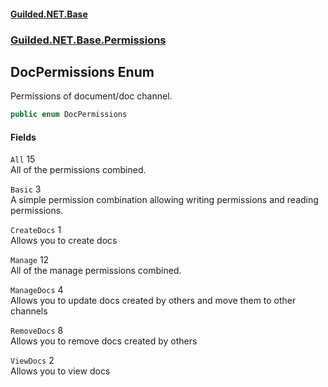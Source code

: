 #### [Guilded.NET.Base](Guilded_NET_Base.md 'Guilded.NET.Base')
### [Guilded.NET.Base.Permissions](Guilded_NET_Base.md#Guilded_NET_Base_Permissions 'Guilded.NET.Base.Permissions')
## DocPermissions Enum
Permissions of document/doc channel.  
```csharp
public enum DocPermissions

```
#### Fields
<a name='Guilded_NET_Base_Permissions_DocPermissions_All'></a>
`All` 15  
All of the permissions combined.  
  
<a name='Guilded_NET_Base_Permissions_DocPermissions_Basic'></a>
`Basic` 3  
A simple permission combination allowing writing permissions and reading permissions.  
  
<a name='Guilded_NET_Base_Permissions_DocPermissions_CreateDocs'></a>
`CreateDocs` 1  
Allows you to create docs  
  
<a name='Guilded_NET_Base_Permissions_DocPermissions_Manage'></a>
`Manage` 12  
All of the manage permissions combined.  
  
<a name='Guilded_NET_Base_Permissions_DocPermissions_ManageDocs'></a>
`ManageDocs` 4  
Allows you to update docs created by others and move them to other channels  
  
<a name='Guilded_NET_Base_Permissions_DocPermissions_RemoveDocs'></a>
`RemoveDocs` 8  
Allows you to remove docs created by others  
  
<a name='Guilded_NET_Base_Permissions_DocPermissions_ViewDocs'></a>
`ViewDocs` 2  
Allows you to view docs  
  
